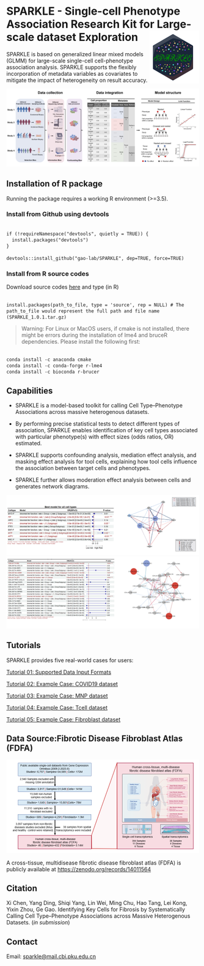 
# SPARKLE - Single-cell Phenotype Association Research Kit for Large-scale dataset Exploration <a href='https://github.com/chenxi199506/SPARKLE'><img src='tutorial/figure/logo1.png' align="right" height="138" /></a>

<!-- badges: start -->

SPARKLE is based on generalized linear mixed models (GLMM) for large-scale single-cell cell-phenotype association analysis. SPARKLE supports the flexibly incorporation of metadata variables as covariates to mitigate the impact of heterogeneity on result accuracy.



![pic](./tutorial/figure/pic1.png)


## Installation of R package

Running the package requires a working R environment (>\=3.5).


### Install from Github using devtools

```
 
if (!requireNamespace("devtools", quietly = TRUE)) {
  install.packages("devtools")
}

devtools::install_github("gao-lab/SPARKLE", dep=TRUE, force=TRUE)

```

### Install from R source codes

Download source codes [here](https://github.com/gao-lab/SPARKLE/blob/main/SPARKLE_1.0.1.tar.gz) and type (in R)

```

install.packages(path_to_file, type = 'source', rep = NULL) # The path_to_file would represent the full path and file name (SPARKLE_1.0.1.tar.gz)

```

>Warning: 
For Linux or MacOS users, if cmake is not installed, there might be errors during the installation of lme4 and bruceR dependencies. Please install the following first:

```

conda install -c anaconda cmake
conda install -c conda-forge r-lme4
conda install -c bioconda r-brucer

```



## Capabilities

*   SPARKLE is a model-based toolkit for calling Cell Type–Phenotype Associations across massive heterogenous datasets.

*   By performing precise statistical tests to detect different types of association, SPARKLE enables identification of key cell types associated with particular phenotype(s) with effect sizes (odds ratios, OR) estimated.

*   SPARKLE supports confounding analysis, mediation effect analysis, and masking effect analysis for tool cells, explaining how tool cells influence the association between target cells and phenotypes.

*   SPARKLE further allows moderation effect analysis between cells and generates network diagrams.

![pic2](./tutorial/figure/pic2.png)
![pic3](./tutorial/figure/pic3.png)

## **Tutorials**


SPARKLE provides five real-world cases for users:

[Tutorial 01: Supported Data Input Formats](https://htmlpreview.github.io/?https://github.com/gao-lab/SPARKLE/blob/main/tutorial/00How_to_input_data.html)

[Tutorial 02: Example Case: COVID19 dataset](https://htmlpreview.github.io/?https://github.com/gao-lab/SPARKLE/blob/main/tutorial/02TutorialCOVID.html)

[Tutorial 03: Example Case: MNP dataset](https://htmlpreview.github.io/?https://github.com/gao-lab/SPARKLE/blob/main/tutorial/03TutorialMNP.html)

[Tutorial 04: Example Case: Tcell dataset](https://htmlpreview.github.io/?https://github.com/gao-lab/SPARKLE/blob/main/tutorial/04TutorialTcell.html)

[Tutorial 05: Example Case: Fibroblast dataset](https://htmlpreview.github.io/?https://github.com/gao-lab/SPARKLE/blob/main/tutorial/01TutorialFibroblast.html)

## **Data Source:Fibrotic Disease Fibroblast Atlas (FDFA)**

![pic4](./tutorial/figure/FDFA.png)


A cross-tissue, multidisease fibrotic disease fibroblast atlas (FDFA) is publicly available at https://zenodo.org/records/14011564

## Citation

Xi Chen, Yang Ding, Shiqi Yang, Lin Wei, Ming Chu, Hao Tang, Lei Kong, Yixin Zhou, Ge Gao. Identifying Key Cells for Fibrosis by Systematically Calling Cell Type–Phenotype Associations across Massive Heterogenous Datasets. (_in submission_)

## Contact

Email: sparkle@mail.cbi.pku.edu.cn
 
